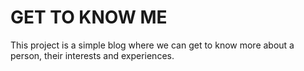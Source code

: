 # GET TO KNOW ME
 This project is a simple blog where we can get to know more about a person, their interests and experiences.
